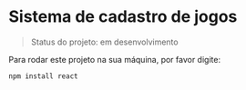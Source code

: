 # Sistema de cadastro de jogos

> Status do projeto: em desenvolvimento

Para rodar este projeto na sua máquina, por favor digite:

```
npm install react
```
